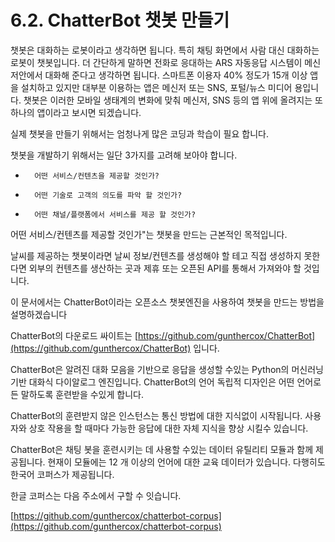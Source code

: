 # 6.2.	ChatterBot 챗봇 만들기

챗봇은 대화하는 로봇이라고 생각하면 됩니다. 특히 채팅 화면에서 사람 대신 대화하는 로봇이 챗봇입니다. 더 간단하게 말하면 전화로 응대하는 ARS 자동응답 시스템이 메신저안에서 대화해 준다고 생각하면 됩니다. 스마트폰 이용자 40% 정도가 15개 이상 앱을 설치하고 있지만 대부분 이용하는 앱은 메신저 또는 SNS, 포털/뉴스 미디어 용입니다. 챗봇은 이러한 모바일 생태계의 변화에 맞춰 메신저, SNS 등의 앱 위에 올려지는 또 하나의 앱이라고 보시면 되겠습니다.

실제 챗봇을 만들기 위해서는 엄청나게 많은 코딩과 학습이 필요 합니다.

챗봇을 개발하기 위해서는 일단 3가지를 고려해 보아야 합니다.

-       어떤 서비스/컨텐츠을 제공할 것인가?

-       어떤 기술로 고객의 의도를 파악 할 것인가?

-       어떤 채널/플랫폼에서 서비스를 제공 할 것인가?

어떤 서비스/컨텐츠를 제공할 것인가"는 챗봇을 만드는 근본적인 목적입니다.

날씨를 제공하는 챗봇이라면 날씨 정보/컨텐츠를 생성해야 할 테고 직접 생성하지 못한다면 외부의 컨텐츠를 생산하는 곳과 제휴 또는 오픈된 API를 통해서 가져와야 할 것입니다.

이 문서에서는 ChatterBot이라는 오픈소스 챗봇엔진을 사용하여 챗봇을 만드는 방법을 설명하겠습니다

ChatterBot의 다운로드 싸이트는 [https://github.com/gunthercox/ChatterBot](https://github.com/gunthercox/ChatterBot)  입니다.

ChatterBot은 알려진 대화 모음을 기반으로 응답을 생성할 수있는 Python의 머신러닝 기반 대화식 다이알로그 엔진입니다. ChatterBot의 언어 독립적 디자인은 어떤 언어로든 말하도록 훈련받을 수있게 합니다.

ChatterBot의 훈련받지 않은 인스턴스는 통신 방법에 대한 지식없이 시작됩니다. 사용자와 상호 작용을 할 때마다 가능한 응답에 대한 자체 지식을 향상 시킬수 있습니다.

ChatterBot은 채팅 봇을 훈련시키는 데 사용할 수있는 데이터 유틸리티 모듈과 함께 제공됩니다. 현재이 모듈에는 12 개 이상의 언어에 대한 교육 데이터가 있습니다. 다행히도 한국어 코퍼스가 제공됩니다.

한글 코퍼스는 다음 주소에서 구할 수 잇습니다.

[https://github.com/gunthercox/chatterbot-corpus](https://github.com/gunthercox/chatterbot-corpus)





